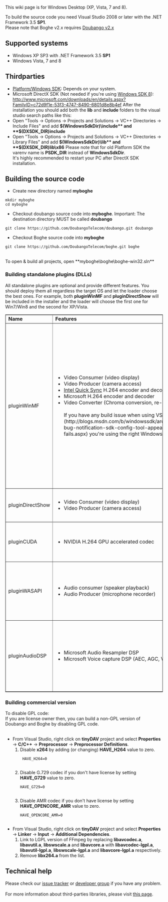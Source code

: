 
This wiki page is for Windows Desktop (XP, Vista, 7 and 8).

To build the source code you need Visual Studio 2008 or later with the .NET Framework 3.5 **SP1**.<br />
Please note that Boghe v2.x requires [Doubango v2.x](https://github.com/DoubangoTelecom/doubango) <br />

## Supported systems ##
  * Windows XP SP3 with .NET Framework 3.5 **SP1**
  * Windows Vista, 7 and 8

## Thirdparties ##
  * [Platform/Windows SDK](https://www.google.fr/search?q=windows+sdk&rlz=1C1CHFX_frFR519FR519&oq=windows+sdk&aqs=chrome.0.57j0l3j62l2.2531j0&sourceid=chrome&ie=UTF-8): Depends on your system.
  * Microsoft DirectX SDK (Not needed if you're using [Windows SDK 8](http://msdn.microsoft.com/en-us/library/windows/desktop/hh852363.aspx)): http://www.microsoft.com/downloads/en/details.aspx?FamilyID=c72d9f1e-53f3-4747-8490-6801d8e8b4ef
After the installation you should add both the **lib** and **include** folders to the visual studio search paths like this:
  * Open "Tools -> Options -> Projects and Solutions -> VC++ Directories -> Include Files" and add **$(WindowsSdkDir)\include** and **$(DXSDK\_DIR)include**
  * Open "Tools -> Options -> Projects and Solutions -> VC++ Directories -> Library Files" and add **$(WindowsSdkDir)\lib** and **$(DXSDK\_DIR)lib\x86**
Please note that for old Platform SDK the varenv name is **PSDK\_DIR** instead of **WindowsSdkDir**. <br />
It's highly recommended to restart your PC after DirectX SDK installation.

## Building the source code ##
  * Create new directory named **myboghe**
```
mkdir myboghe
cd myboghe
```
  * Checkout doubango source code into **myboghe**. Important: The destination directory MUST be called **doubango**
```
git clone https://github.com/DoubangoTelecom/doubango.git doubango
```
  * Checkout Boghe source code into **myboghe**
```
git clone https://github.com/DoubangoTelecom/boghe.git boghe
```

<br />
To open & build all projects, open **myboghe\boghe\boghe-win32.sln**

### Building standalone plugins (DLLs) ###
All standalone plugins are optional and provide different features. You should deploy them all regardless the target OS and let the loader choose the best ones. For example, both **pluginWinMF** and **pluginDirectShow** will be included in the installer and the loader will choose the first one for Win7/Win8 and the second for XP/Vista.
<table width='100%' border='1'>
<tr>
<td><b>Name</b></td>
<td><b>Features</b></td>
<td><b>Requires</b></td>
<td><b>MinOS</b></td>
<td><b>Comment</b></td>
</tr>

<tr>
<td>pluginWinMF</td>
<td>
<ul><li>Video Consumer (video display)<br>
</li><li>Video Producer (camera access)<br>
</li><li><a href='http://www.intel.com/content/www/us/en/architecture-and-technology/quick-sync-video/quick-sync-video-general.html'>Intel Quick Sync</a> H.264 encoder and decoder<br>
</li><li>Microsoft H.264 encoder and decoder<br>
</li><li>Video Converter (Chroma conversion, re-sizer, framerate adapter...)</li><br>
If you have any build issue when using VS2008 then, [make sure](http://blogs.msdn.com/b/windowssdk/archive/2008/06/30/winsdk-bug-notification-sdk-config-tool-appears-to-work-but-fails.aspx) you're using the right Windows SDK version.
</td>
<td>
<li><a href='http://www.microsoft.com/en-us/download/details.aspx?id=3138'>Windows SDK 7.0</a> or later.<br>
</td>
<td>Win7</td>
<td>
</li><li>No need for Intel Quick Sync SDK because we only use the Media Foundation Transform.<br>
</li><li>Intel Quick Sync will only be used on PCs with Intel GPU and up to date drivers.<br>
</li><li>This plugin has higher priority than FFmpeg H.264 implementation.<br>
</li><li>Intel Quick Sync H.264 implementation has higher priority than MS impl.<br>
</li><li>To have support for Video you'll need at least this plugin or <b>pluginDirectShow</b>.<br>
</td>
</tr></li></ul>

<tr>
<td>pluginDirectShow</td>
<td>
<ul><li>Video Consumer (video display)<br>
</li><li>Video Producer (camera access)<br>
</td>
<td>
</li><li>Windows SDK 5.0 or later.<br>
</td>
<td>XP</td>
<td>
</li><li>To have support for Video you'll need at least this plugin or <b>pluginWinMF</b>.<br>
</td>
<tr></li></ul>

<tr>
<td>
pluginCUDA<br>
</td>
<td>
<ul><li>NVIDIA H.264 GPU accelerated codec<br>
</td>
<td>
</li><li><a href='https://developer.nvidia.com/cuda-downloads'>NVIDIA GPU Computing Toolkit</a>
</td>
<td>XP</td>
<td>
</li><li>This plugin has higher priority than <b>pluginWinMF</b> and FFmpeg H.264 implementations.<br>
</td>
</tr></li></ul>

<tr>
<td>pluginWASAPI</td>
<td>
<ul><li>Audio consumer (speaker playback)<br>
</li><li>Audio Producer (microphone recorder)<br>
</td>
<td>
</li><li>Windows SDK 6.0 or later.<br>
</td>
<td>Vista</td>
<td>
</li><li>The application has two built-in audio back-ends: DirectSound and WaveAPI. WASAPI is another back-end with very low audio latency (less than 3ms).<br>
</td>
</tr></li></ul>

<tr>
<td>pluginAudioDSP</td>
<td>
<ul><li>Microsoft Audio Resampler DSP<br>
</li><li>Microsoft Voice capture DSP (AEC, AGC, VAD, Noise suppression...)<br>
</td>
<td>
</li><li>Windows SDK 6.0 or later.<br>
</td>
<td>Vista</td>
<td>
</li><li>The application has two built-in audio resamplers and capture DSP: SpeexDSP and WebRTC. <b>pluginAudioDSP</b> offers highly optimized back-ends from Windows OS.<br>
</td></li></ul>

<table>

<h3>Building commercial version</h3>
To disable GPL code:<br>
If you are license owner then, you can build a non-GPL version of Doubango and Boghe by disabling GPL code.<br>
<br>
<ul><li>From Visual Studio, right click on <b>tinyDAV</b> project and select <b>Properties</b> -> <b>C/C++</b> -> <b>Preprocessor</b> -> <b>Preprocessor Definitions</b>.<br>
<ol><li>Disable <b>x264</b> by adding (or changing) <b>HAVE_H264</b> value to zero.<br>
<pre><code> HAVE_H264=0<br>
</code></pre>
</li><li>Disable G.729 codec if you don't have license by setting <b>HAVE_G729</b> value to zero.<br>
<pre><code>HAVE_G729=0<br>
</code></pre>
</li><li>Disable AMR codec if you don't have license by setting <b>HAVE_OPENCORE_AMR</b> value to zero.<br>
<pre><code>HAVE_OPENCORE_AMR=0<br>
</code></pre></li></ol></li></ul>

<ul><li>From Visual Studio, right click on <b>tinyDAV</b> project and select <b>Properties</b> -> <b>Linker</b> -> <b>Input</b> -> <b>Additional Dependencies</b>.<br>
<ol><li>Link to LGPL version of FFmpeg by replacing <b>libavcodec.a</b>, <b>libavutil.a</b>, <b>libswscale.a</b> and <b>libavcore.a</b> with <b>libavcodec-lgpl.a</b>, <b>libavutil-lgpl.a</b>, <b>libswscale-lgpl.a</b> and <b>libavcore-lgpl.a</b> respectively.<br>
</li><li>Remove <b>libx264.a</b> from the list.</li></ol></li></ul>

<h2>Technical help</h2>
Please check our <a href='https://github.com/DoubangoTelecom/boghe/issues'>issue tracker</a> or <a href='https://groups.google.com/group/doubango'>developer group</a> if you have any problem.<br>
<br>
For more information about third-parties libraries, please visit <a href='https://github.com/DoubangoTelecom/doubango/blob/master/Licensing.md'>this page</a>.
